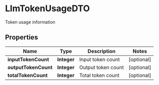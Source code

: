 

# LlmTokenUsageDTO

Token usage information

## Properties

| Name | Type | Description | Notes |
|------------ | ------------- | ------------- | -------------|
|**inputTokenCount** | **Integer** | Input token count |  [optional] |
|**outputTokenCount** | **Integer** | Output token count |  [optional] |
|**totalTokenCount** | **Integer** | Total token count |  [optional] |




